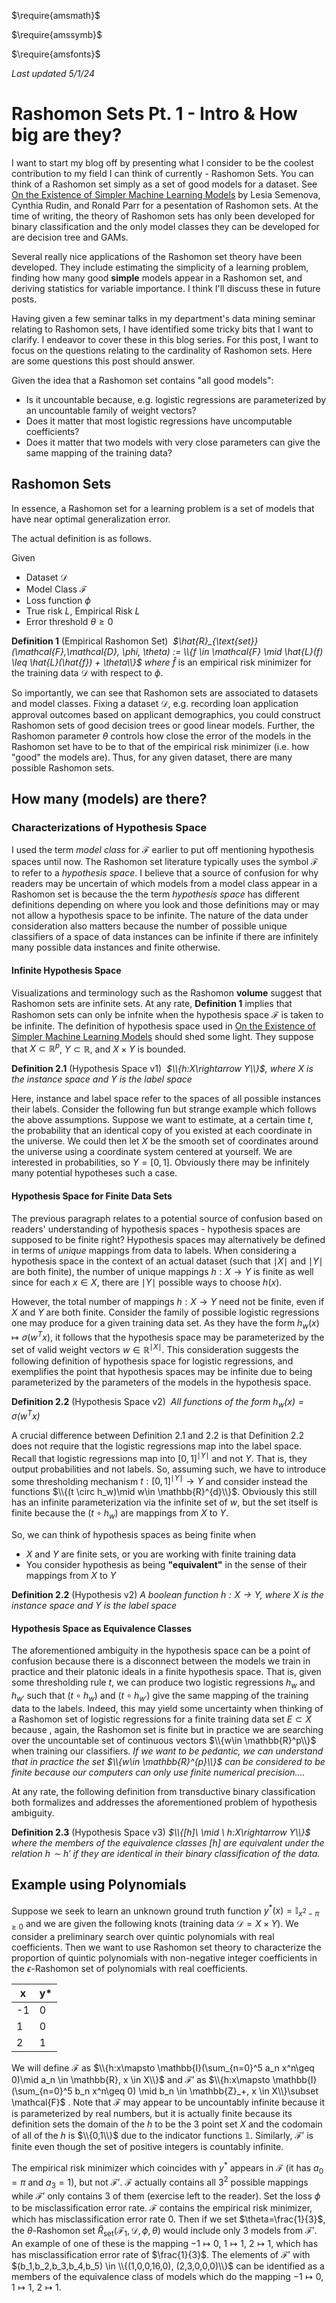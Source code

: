<script type="text/x-mathjax-config">
  MathJax.Hub.Config({
    jax: ["input/TeX","input/MathML","output/SVG", "output/CommonHTML"],
extensions: ["tex2jax.js","mml2jax.js","MathMenu.js","MathZoom.js", "CHTML-preview.js"],
TeX: {
  extensions: ["AMSmath.js","AMSsymbols.js","noErrors.js","noUndefined.js"]
},
  tex2jax: {
      inlineMath: [ ['$','$'], ["\\(","\\)"] ],
      displayMath: [ ['$$','$$'], ["\\[","\\]"] ],
      processEscapes: true,
      processEnvironments: true
    },
    "HTML-CSS": { availableFonts: ["TeX"] }
  });
</script>
<script type="text/javascript" src="https://cdn.mathjax.org/mathjax/latest/MathJax.js?config=TeX-AMS_HTML-full"></script>

$\require{amsmath}$

$\require{amssymb}$

$\require{amsfonts}$

<i>Last updated 5/1/24</i>

# Rashomon Sets Pt. 1 - Intro & How big are they?

I want to start my blog off by presenting what I consider to be the coolest contribution to my field I can think of currently - Rashomon Sets. You can think of a Rashomon set simply as a set of good models for a dataset. See [On the Existence of Simpler Machine Learning Models](https://arxiv.org/pdf/1908.01755.pdf) by Lesia Semenova, Cynthia Rudin, and Ronald Parr for a pesentation of Rashomon sets. At the time of writing, the theory of Rashomon sets has only been developed for binary classification and the only model classes they can be developed for are decision tree and GAMs. 

Several really nice applications of the Rashomon set theory have been developed. They include estimating the simplicity of a learning problem, finding how many good <b>simple</b> models appear in a Rashomon set, and deriving statistics for variable importance. I think I'll discuss these in future posts.

Having given a few seminar talks in my department's data mining seminar relating to Rashomon sets, I have identified some tricky bits that I want to clarify. I endeavor to cover these in this blog series. For this post, I want to focus on the questions relating to the cardinality of Rashomon sets. Here are some questions this post should answer.

Given the idea that a Rashomon set contains "all good models":

- Is it uncountable because, e.g. logistic regressions are parameterized by an uncountable family of weight vectors?
- Does it matter that most logistic regressions have uncomputable coefficients?
- Does it matter that two models with very close parameters can give the same mapping of the training data?

## Rashomon Sets

In essence, a Rashomon set for a learning problem is a set of models that have near optimal generalization error.

The actual definition is as follows. 

Given 

- Dataset $\mathcal{D}$
- Model Class $\mathcal{F}$​
- Loss function $\phi$​
- True risk $L$, Empirical Risk $L$
- Error threshold $\theta\geq 0$​ 

<b>Definition 1</b> (Empirical Rashomon Set) <i> $\hat{R}_{\text{set}}(\mathcal{F},\mathcal{D}, \phi, \theta) := \\{f \in \mathcal{F} \mid \hat{L}(f) \leq \hat{L}(\hat{f}) + \theta\\}$ where $\hat{f}$</i> is an empirical risk minimizer for the training data $\mathcal{D}$ with respect to $\phi$​. 

So importantly, we can see that Rashomon sets are associated to datasets and model classes. Fixing a dataset $\mathcal{D}$,  e.g. recording loan application approval outcomes based on applicant demographics, you could construct Rashomon sets of good decision trees or good linear models. Further, the Rashomon parameter $\theta$ controls how close the error of the models in the Rashomon set have to be to that of the empirical risk minimizer (i.e. how "good" the models are). Thus, for any given dataset, there are many possible Rashomon sets. 

## How many (models) are there?

### Characterizations of Hypothesis Space

I used the term <i>model class</i> for $\mathcal{F}$ earlier to put off mentioning hypothesis spaces until now. The Rashomon set literature typically uses the symbol $\mathcal{F}$ to refer to a <i>hypothesis space</i>. I believe that a source of confusion for why readers may be uncertain of which models from a model class appear in a Rashomon set is because the the term <i>hypothesis space</i> has different definitions depending on where you look and those definitions may or may not allow a hypothesis space to be infinite. The nature of the data under consideration also matters because the number of possible unique classifiers of a space of data instances can be infinite if there are infinitely many possible data instances and finite otherwise. 

#### Infinite Hypothesis Space

Visualizations and terminology such as the Rashomon <b>volume</b> suggest that Rashomon sets are infinite sets. At any rate, <b> Definition 1</b> implies that Rashomon sets can only be infnite when the hypothesis space $\mathcal{F}$ is taken to be infinite. The definition of hypothesis space used in [On the Existence of Simpler Machine Learning Models](https://arxiv.org/pdf/1908.01755.pdf) should shed some light. They suppose that $X \subset \mathbb{R}^p$, $Y \subset \mathbb{R}$, and $X\times Y$ is bounded. 

<b>Definition 2.1</b> (Hypothesis Space v1) <i> $\\{h:X\rightarrow Y\\}$, where $X$ is the instance space and $Y$ is the label space
</i>

Here, instance and label space refer to the spaces of all possible instances their labels. Consider the following fun but strange example which follows the above assumptions. Suppose we want to estimate, at a certain time $t$, the probability that an identical copy of you existed at each coordinate in the universe. We could then let $X$ be the smooth set of coordinates around the universe using a coordinate system centered at yourself. We are interested in probabilities, so $Y=[0,1]$. Obviously there may be infinitely many potential hypotheses such a case. 

#### Hypothesis Space for Finite Data Sets

The previous paragraph relates to a potential source of confusion based on readers' understanding of hypothesis spaces - hypothesis spaces are supposed to be finite right? Hypothesis spaces may alternatively be defined in terms of <i>unique</i> mappings from data to labels. When considering a hypothesis space in the context of an actual dataset (such that $\mid X \mid$ and $\mid Y\mid$ are both finite), the number of unique mappings $h:X\rightarrow Y$ is finite as well since for each $x\in X$, there are $\mid Y \mid$ possible ways to choose $h(x)$. 

However, the total number of mappings $h:X\rightarrow Y$ need not be finite, even if $X$ and $Y$ are both finite. Consider the family of possible logistic regressions one may produce for a given training data set. As they have the form $h_w(x) \mapsto \sigma(w^T x)$, it follows that the hypothesis space may be parameterized by the set of valid weight vectors $w\in \mathbb{R}^{\mid X\mid}$. This consideration suggests the following definition of hypothesis space for logistic regressions, and exemplifies the point that hypothesis spaces may be infinite due to being parameterized by the parameters of the models in the hypothesis space.

<b>Definition 2.2</b> (Hypothesis Space v2) <i> All functions of the form $h_w(x) = \sigma (w^T x)$</i>

A crucial difference between Definition 2.1 and 2.2 is that Definition 2.2 does not require that the logistic regressions map into the label space. Recall that logistic regressions map into $[0,1]^{\mid Y\mid}$ and not $Y$. That is, they output probabilities and not labels. So, assuming such, we have to introduce some thresholding mechanism $t:[0,1]^{\mid Y\mid}\rightarrow Y$ and consider instead the functions $\\{(t \circ h_w)\mid w\in \mathbb{R}^{d}\\}$. Obviously this still has an infinite parameterization via the infinite set of $w$, but the set itself is finite because the $(t \circ h_w)$ are mappings from $X$ to $Y$​​​. 

So, we can think of hypothesis spaces as being finite when

- $X$ and $Y$ are finite sets, or you are working with finite training data 
- You consider hypothesis as being <b>"equivalent"</b> in the sense of their mappings from $X$ to $Y$

<b>Definition 2.2</b> (Hypothesis v2) <i>A boolean function $h:X\rightarrow Y$, where $X$ is the instance space and $Y$ is the label space
</i>

#### Hypothesis Space as Equivalence Classes

The aforementioned ambiguity in the hypothesis space can be a point of confusion because there is a disconnect between the models we train in practice and their platonic ideals in a finite hypothesis space. That is, given some thresholding rule $t$, we can produce two logistic regressions $h_w$ and $h_{w'}$ such that $(t\circ h_w)$ and $(t\circ h_{w'})$ give the same mapping of the training data to the labels. Indeed, this may yield some uncertainty when thinking of a Rashomon set of logistic regressions for a finite training data set $E \subset X$ because , again, the Rashomon set is finite but in practice we are searching over the uncountable set of continuous vectors $\\{w\in \mathbb{R}^p\\}$ when training our classifiers. <i> If we want to be pedantic, we can understand that in practice the set $\\{w\in \mathbb{R}^{p}\\}$ can be considered to be finite because our computers can only use finite numerical precision....</i>

At any rate, the following definition from transductive binary classification both formalizes and addresses the aforementioned problem of hypothesis ambiguity. 

<b>Definition 2.3</b> (Hypothesis Space v3) <i>$\\{[h]\ \mid \ h:X\rightarrow Y\\}$  where the members of the equivalence classes $[h]$ are equivalent under the relation $h\sim h'$ if they are identical in their binary classification of the data. </i>

## Example using Polynomials

Suppose we seek to learn an unknown ground truth function $y^*(x) = \mathbb{I}_{x^2 -\pi\geq 0}$ and we are given the following knots (training data $\mathcal{D}=X\times Y$). We consider a preliminary search over quintic polynomials with real coefficients. Then we want to use Rashomon set theory to characterize the proportion of  quintic polynomials with non-negative integer coefficients in the $\epsilon$-Rashomon set of polynomials with real coefficients. 

| x    | y*   |
| ---- | ---- |
| -1   | 0    |
| 1    | 0    |
| 2    | 1    |



We will define $\mathcal{F}$ as $\\{h:x\mapsto \mathbb{I}(\sum_{n=0}^5 a_n x^n\geq 0)\mid a_n \in \mathbb{R}, x \in X\\}$ and $\mathcal{F}'$ as $\\{h:x\mapsto \mathbb{I}(\sum_{n=0}^5 b_n x^n\geq 0) \mid b_n \in \mathbb{Z}_+, x \in X\\}\subset \mathcal{F}$ . Note that $\mathcal{F}$ may appear to be uncountably infinite because it is parameterized by real numbers, but it is actually finite because its definition sets the domain of the $h$ to be the 3 point set $X$ and the codomain of all of the $h$ is $\\{0,1\\}$ due to the indicator functions $\mathbb{1}$. Similarly,  $\mathcal{F}'$ is finite even though the set of positive integers is countably infinite. 

 The empirical risk minimizer which coincides with $y^*$ appears in $\mathcal{F}$ (it has $a_0 = \pi$ and $a_3=1$), but not $\mathcal{F}'$.  $\mathcal{F}$ actually contains all $3^2$ possible mappings while $\mathcal{F}'$ only contains 3 of them (exercise left to the reader). Set the loss $\phi$ to be misclassification error rate. $\mathcal{F}$ contains the empirical risk minimizer, which has misclassification error rate 0. Then if we set $\theta=\frac{1}{3}$, the $\theta$-Rashomon set $\hat{R}_{\text{set}}(\mathcal{F}_1,\mathcal{D}, \phi, \theta)$ would include only 3 models from $\mathcal{F}'$. An example of one of these is the mapping $-1\mapsto 0$, $1\mapsto 1$, $2\mapsto 1$, which has has misclassification error rate of $\frac{1}{3}$. The elements of $\mathcal{F}'$ with $(b_1,b_2,b_3,b_4,b_5) \in \\{(1,0,0,16,0), (2,3,0,0,0)\\}$ can be identified as a members of the equivalence class of models  which do the mapping  $-1\mapsto 0$, $1\mapsto 1$, $2\mapsto 1$. 

